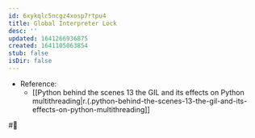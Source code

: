 ```yaml
---
id: 6xykqlc5ncgz4xosp7rtpu4
title: Global Interpreter Lock
desc: ''
updated: 1641266936875
created: 1641105063854
stub: false
isDir: false
---
```



- Reference:
  - [[Python behind the scenes 13 the GIL and its effects on Python multithreading|r.(.python-behind-the-scenes-13-the-gil-and-its-effects-on-python-multithreading]]

#🌱️
